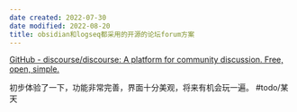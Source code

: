 ```yaml
---
date created: 2022-07-30
date modified: 2022-08-20
title: obsidian和logseq都采用的开源的论坛forum方案
---
```


[GitHub - discourse/discourse: A platform for community discussion. Free, open, simple.](https://github.com/discourse/discourse)

初步体验了一下，功能非常完善，界面十分美观，将来有机会玩一遍。 #todo/某天

